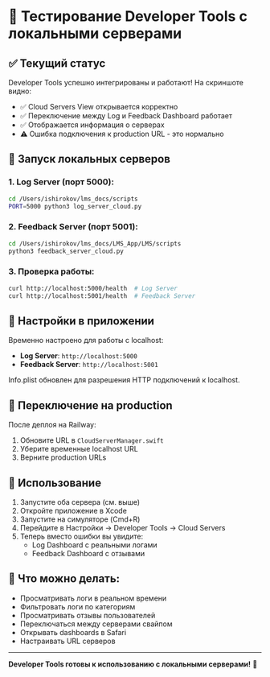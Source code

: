 # 🧪 Тестирование Developer Tools с локальными серверами

## ✅ Текущий статус

Developer Tools успешно интегрированы и работают! На скриншоте видно:
- ✅ Cloud Servers View открывается корректно
- ✅ Переключение между Log и Feedback Dashboard работает
- ✅ Отображается информация о серверах
- ⚠️ Ошибка подключения к production URL - это нормально

## 🚀 Запуск локальных серверов

### 1. Log Server (порт 5000):
```bash
cd /Users/ishirokov/lms_docs/scripts
PORT=5000 python3 log_server_cloud.py
```

### 2. Feedback Server (порт 5001):
```bash
cd /Users/ishirokov/lms_docs/LMS_App/LMS/scripts
python3 feedback_server_cloud.py
```

### 3. Проверка работы:
```bash
curl http://localhost:5000/health  # Log Server
curl http://localhost:5001/health  # Feedback Server
```

## 📱 Настройки в приложении

Временно настроено для работы с localhost:
- **Log Server**: `http://localhost:5000`
- **Feedback Server**: `http://localhost:5001`

Info.plist обновлен для разрешения HTTP подключений к localhost.

## 🔄 Переключение на production

После деплоя на Railway:
1. Обновите URL в `CloudServerManager.swift`
2. Уберите временные localhost URL
3. Верните production URLs

## 📝 Использование

1. Запустите оба сервера (см. выше)
2. Откройте приложение в Xcode
3. Запустите на симуляторе (Cmd+R)
4. Перейдите в Настройки → Developer Tools → Cloud Servers
5. Теперь вместо ошибки вы увидите:
   - Log Dashboard с реальными логами
   - Feedback Dashboard с отзывами

## 🎯 Что можно делать:

- Просматривать логи в реальном времени
- Фильтровать логи по категориям
- Просматривать отзывы пользователей
- Переключаться между серверами свайпом
- Открывать dashboards в Safari
- Настраивать URL серверов

---

**Developer Tools готовы к использованию с локальными серверами!** 🚀 